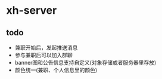 # xh-server

## todo
* 兼职开始后，发起推送消息
* 参与兼职后可以加入群聊
* banner图和公告信息支持自定义(对象存储或者服务器里存放)
* 颜色统一(兼职、个人信息里的颜色)